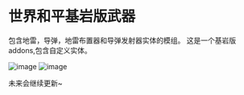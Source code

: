 # 世界和平基岩版武器
包含地雷，导弹，地雷布置器和导弹发射器实体的模组。
这是一个基岩版addons,包含自定义实体。

![image](https://github.com/FoxCatXiaoZhen/mcpe_weapon_addons_bedrock/assets/117345940/eccf55c7-0afc-4fdb-ac7c-3d1aceb84ccb)
![image](https://github.com/FoxCatXiaoZhen/mcpe_weapon_addons_bedrock/assets/117345940/0ba89b98-2755-4c27-b3f0-ef0b782e6f9b)

未来会继续更新~

